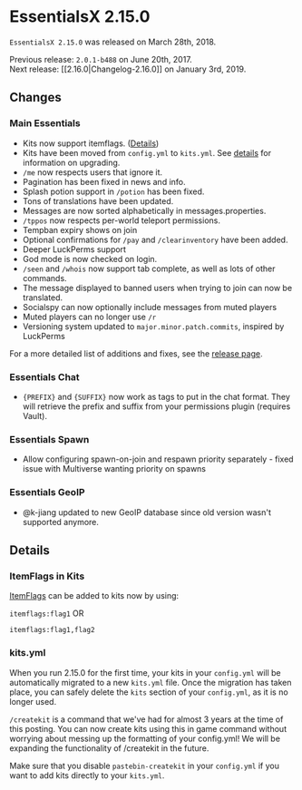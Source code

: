 # EssentialsX 2.15.0

`EssentialsX 2.15.0` was released on March 28th, 2018.

Previous release: `2.0.1-b488` on June 20th, 2017.  
Next release: [[2.16.0|Changelog-2.16.0]] on January 3rd, 2019.

## Changes

### Main Essentials

* Kits now support itemflags. ([Details](#itemflags-in-kits))
* Kits have been moved from `config.yml` to `kits.yml`. See [details](#kitsyml) for information on upgrading.
* `/me` now respects users that ignore it.
* Pagination has been fixed in news and info.
* Splash potion support in `/potion` has been fixed.
* Tons of translations have been updated.
* Messages are now sorted alphabetically in messages.properties.
* `/tppos` now respects per-world teleport permissions.
* Tempban expiry shows on join
* Optional confirmations for `/pay` and `/clearinventory` have been added.
* Deeper LuckPerms support
* God mode is now checked on login.
* `/seen` and `/whois` now support tab complete, as well as lots of other commands.
* The message displayed to banned users when trying to join can now be translated.
* Socialspy can now optionally include messages from muted players
* Muted players can no longer use `/r`
* Versioning system updated to `major.minor.patch.commits`, inspired by LuckPerms

For a more detailed list of additions and fixes, see the [release page](https://github.com/EssentialsX/Essentials/releases/tag/2.15.0).

### Essentials Chat

* `{PREFIX}` and `{SUFFIX}` now work as tags to put in the chat format. They will retrieve the prefix and suffix from your permissions plugin (requires Vault).

### Essentials Spawn

* Allow configuring spawn-on-join and respawn priority separately - fixed issue with Multiverse wanting priority on spawns

### Essentials GeoIP

* @k-jiang updated to new GeoIP database since old version wasn't supported anymore.

## Details

### ItemFlags in Kits

[ItemFlags](https://hub.spigotmc.org/javadocs/spigot/org/bukkit/inventory/ItemFlag.html) can be added to kits now by using:

`itemflags:flag1` OR

`itemflags:flag1,flag2`

### kits.yml

When you run 2.15.0 for the first time, your kits in your `config.yml` will be automatically migrated to a new `kits.yml` file. Once the migration has taken place, you can safely delete the `kits` section of your `config.yml`, as it is no longer used.

`/createkit` is a command that we've had for almost 3 years at the time of this posting. You can now create kits using this in game command without worrying about messing up the formatting of your config.yml! We will be expanding the functionality of /createkit in the future.

Make sure that you disable `pastebin-createkit` in your `config.yml` if you want to add kits directly to your `kits.yml`.
